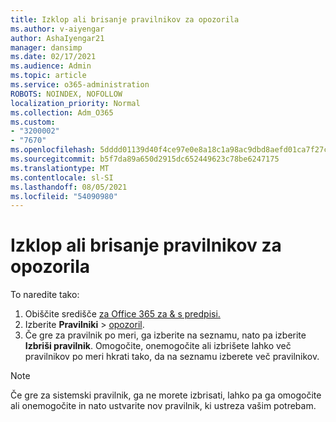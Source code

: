 ```yaml
---
title: Izklop ali brisanje pravilnikov za opozorila
ms.author: v-aiyengar
author: AshaIyengar21
manager: dansimp
ms.date: 02/17/2021
ms.audience: Admin
ms.topic: article
ms.service: o365-administration
ROBOTS: NOINDEX, NOFOLLOW
localization_priority: Normal
ms.collection: Adm_O365
ms.custom:
- "3200002"
- "7670"
ms.openlocfilehash: 5dddd01139d40f4ce97e0e8a18c1a98ac9dbd8aefd01ca7f27c9b30eb532701a
ms.sourcegitcommit: b5f7da89a650d2915dc652449623c78be6247175
ms.translationtype: MT
ms.contentlocale: sl-SI
ms.lasthandoff: 08/05/2021
ms.locfileid: "54090980"
---
```

# <a name="turn-off-or-delete-alert-policies"></a>Izklop ali brisanje pravilnikov za opozorila

To naredite tako:

1. Obiščite središče [za Office 365 za & s predpisi.](https://go.microsoft.com/fwlink/p/?linkid=2077143)
1. Izberite **Pravilniki**  >  [opozoril](https://go.microsoft.com/fwlink/?linkid=2103208).
1. Če gre za pravilnik po meri, ga izberite na seznamu, nato pa izberite **Izbriši pravilnik**. Omogočite, onemogočite ali izbrišete lahko več pravilnikov po meri hkrati tako, da na seznamu izberete več pravilnikov.

> [!NOTE]
> Če gre za sistemski pravilnik, ga ne morete izbrisati, lahko pa ga omogočite ali onemogočite in nato ustvarite nov pravilnik, ki ustreza vašim potrebam.
